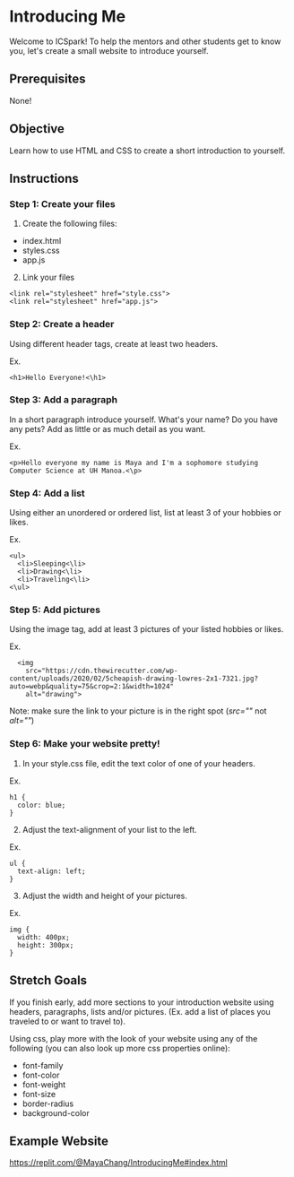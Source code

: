# Introducing Me
Welcome to ICSpark!  To help the mentors and other students get to know you, let's create a small website to introduce yourself.

## Prerequisites
None!

## Objective
Learn how to use HTML and CSS to create a short introduction to yourself.

## Instructions
### Step 1: Create your files
1. Create the following files:
- index.html
- styles.css
- app.js

2. Link your files 
```
<link rel="stylesheet" href="style.css">
<link rel="stylesheet" href="app.js">
```

### Step 2: Create a header
Using different header tags, create at least two headers.

Ex.
```
<h1>Hello Everyone!<\h1>
```
### Step 3: Add a paragraph
In a short paragraph introduce yourself.  What's your name?  Do you have any pets?  Add as little or as much detail as you want.

Ex.
```
<p>Hello everyone my name is Maya and I'm a sophomore studying Computer Science at UH Manoa.<\p>
```

### Step 4: Add a list
Using either an unordered or ordered list, list at least 3 of your hobbies or likes.

Ex.
```
<ul>
  <li>Sleeping<\li>
  <li>Drawing<\li>
  <li>Traveling<\li>
<\ul>
```

### Step 5: Add pictures
Using the image tag, add at least 3 pictures of your listed hobbies or likes.

Ex.
```
  <img
    src="https://cdn.thewirecutter.com/wp-content/uploads/2020/02/5cheapish-drawing-lowres-2x1-7321.jpg?auto=webp&quality=75&crop=2:1&width=1024"
    alt="drawing">
```

Note: make sure the link to your picture is in the right spot (*src=""* not *alt=""*)

### Step 6: Make your website pretty!
1) In your style.css file, edit the text color of one of your headers.

Ex.
```
h1 {
  color: blue;
}
```

2) Adjust the text-alignment of your list to the left.

Ex.
```
ul {
  text-align: left;
}
```

3) Adjust the width and height of your pictures.

Ex.
```
img {
  width: 400px;
  height: 300px;
}
```

## Stretch Goals
If you finish early, add more sections to your introduction website using headers, paragraphs, lists and/or pictures.  (Ex. add a list of places you traveled to or want to travel to).

Using css, play more with the look of your website using any of the following (you can also look up more css properties online):
- font-family
- font-color
- font-weight
- font-size
- border-radius
- background-color


## Example Website
https://replit.com/@MayaChang/IntroducingMe#index.html
